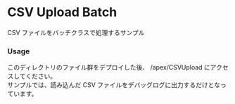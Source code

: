CSV Upload Batch
================

CSV ファイルをバッチクラスで処理するサンプル

### Usage

このディレクトリのファイル群をデプロイした後、 /apex/CSVUpload にアクセスしてください。  
サンプルでは、読み込んだ CSV ファイルをデバッグログに出力するだけとなっています。


